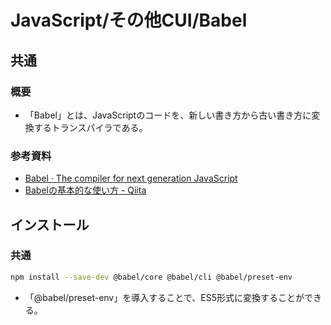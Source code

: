 # JavaScript/その他CUI/Babel

## 共通

### 概要

- 「Babel」とは、JavaScriptのコードを、新しい書き方から古い書き方に変換するトランスパイラである。

### 参考資料

- [Babel · The compiler for next generation JavaScript](https://babeljs.io/)
- [Babelの基本的な使い方 - Qiita](https://qiita.com/one-kelvin/items/ae57250613aff3472917)

## インストール

### 共通

```bash
npm install --save-dev @babel/core @babel/cli @babel/preset-env
```

- 「@babel/preset-env」を導入することで、ES5形式に変換することができる。
